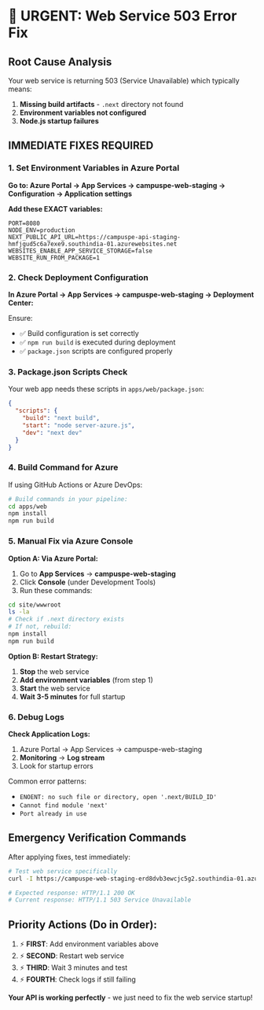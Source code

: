 # 🚨 URGENT: Web Service 503 Error Fix

## Root Cause Analysis
Your web service is returning 503 (Service Unavailable) which typically means:

1. **Missing build artifacts** - `.next` directory not found
2. **Environment variables not configured**
3. **Node.js startup failures**

## IMMEDIATE FIXES REQUIRED

### 1. Set Environment Variables in Azure Portal

**Go to: Azure Portal → App Services → campuspe-web-staging → Configuration → Application settings**

**Add these EXACT variables:**

```
PORT=8080
NODE_ENV=production
NEXT_PUBLIC_API_URL=https://campuspe-api-staging-hmfjgud5c6a7exe9.southindia-01.azurewebsites.net
WEBSITES_ENABLE_APP_SERVICE_STORAGE=false
WEBSITE_RUN_FROM_PACKAGE=1
```

### 2. Check Deployment Configuration

**In Azure Portal → App Services → campuspe-web-staging → Deployment Center:**

Ensure:
- ✅ Build configuration is set correctly
- ✅ `npm run build` is executed during deployment
- ✅ `package.json` scripts are configured properly

### 3. Package.json Scripts Check

Your web app needs these scripts in `apps/web/package.json`:

```json
{
  "scripts": {
    "build": "next build",
    "start": "node server-azure.js",
    "dev": "next dev"
  }
}
```

### 4. Build Command for Azure

If using GitHub Actions or Azure DevOps:

```bash
# Build commands in your pipeline:
cd apps/web
npm install
npm run build
```

### 5. Manual Fix via Azure Console

**Option A: Via Azure Portal:**
1. Go to **App Services** → **campuspe-web-staging** 
2. Click **Console** (under Development Tools)
3. Run these commands:

```bash
cd site/wwwroot
ls -la
# Check if .next directory exists
# If not, rebuild:
npm install
npm run build
```

**Option B: Restart Strategy:**
1. **Stop** the web service
2. **Add environment variables** (from step 1)
3. **Start** the web service
4. **Wait 3-5 minutes** for full startup

### 6. Debug Logs

**Check Application Logs:**
1. Azure Portal → App Services → campuspe-web-staging
2. **Monitoring** → **Log stream**
3. Look for startup errors

Common error patterns:
- `ENOENT: no such file or directory, open '.next/BUILD_ID'`
- `Cannot find module 'next'`
- `Port already in use`

## Emergency Verification Commands

After applying fixes, test immediately:

```bash
# Test web service specifically
curl -I https://campuspe-web-staging-erd8dvb3ewcjc5g2.southindia-01.azurewebsites.net

# Expected response: HTTP/1.1 200 OK
# Current response: HTTP/1.1 503 Service Unavailable
```

## Priority Actions (Do in Order):

1. ⚡ **FIRST**: Add environment variables above
2. ⚡ **SECOND**: Restart web service 
3. ⚡ **THIRD**: Wait 3 minutes and test
4. ⚡ **FOURTH**: Check logs if still failing

**Your API is working perfectly** - we just need to fix the web service startup!
